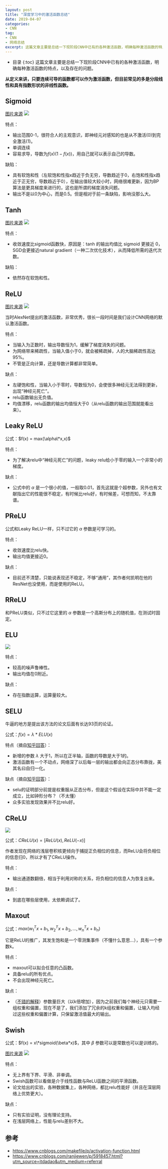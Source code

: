 ```yaml
---
layout: post
title: "深度学习中的激活函数总结"
date: 2019-04-07
categories:
- CNN
tag:
- CNN
- 网络总结
excerpt: 这篇文章主要是总结一下现阶段CNN中已有的各种激活函数，明确每种激活函数的特点，以及存在的问题。
---
```

* 目录
{:toc}
这篇文章主要是总结一下现阶段CNN中已有的各种激活函数，明确每种激活函数的特点，以及存在的问题。

**从定义来讲，只要连续可导的函数都可以作为激活函数，但目前常见的多是分段线性和具有指数形状的非线性函数。**

## Sigmoid

[图片来源](https://www.cnblogs.com/ranjiewen/p/5918457.html?utm_source=itdadao&utm_medium=referral)
<img src="/assets/images/posts/act/sigmoid.jpg"/>

特点：
- 输出范围0-1，很符合人的主观意识，即神经元对感知的也是从不激活(0)到完全激活(1)。
- 单调连续
- 容易求导，导数为$f(x)(1-f(x))$，用自己就可以表示自己的导数。

缺陷：

- 具有软饱和性（左软饱和性指x趋近于负无穷，导数趋近于0，右饱和性指x趋近于正无穷，导数趋近于0），在输出值较大较小时，网络很难更新，因为BP算法是更具梯度来进行的，这也是所谓的梯度消失问题。
- 输出不是以0为中心，而是0.5。但是相对于前一条缺陷，影响没那么大。

## Tanh

[图片来源](https://www.cnblogs.com/ranjiewen/p/5918457.html?utm_source=itdadao&utm_medium=referral)
<img src="/assets/images/posts/act/tanh.jpg"/>

特点：
- 收敛速度比sigmoid函数快，原因是：tanh 的输出均值比 sigmoid 更接近 0，SGD会更接近natural gradient（一种二次优化技术），从而降低所需的迭代次数。

缺陷：
- 依然存在软饱和性。

## ReLU

[图片来源](https://www.cnblogs.com/ranjiewen/p/5918457.html?utm_source=itdadao&utm_medium=referral)
<img src="/assets/images/posts/act/relu.jpg"/>

当时AlexNet提出的激活函数，非常优秀，很长一段时间是我们设计CNN网络的默认激活函数。

特点：
- 当输入为正数时，输出导数恒为1，缓解了梯度消失的问题。
- 为网络带来稀疏性，当输入值小于0，就会被稀疏掉，人的大脑稀疏性高达95%。
- 不管是正向计算，还是导数计算都非常简单。

缺点：
- 左硬饱和性，当输入小于零时，导数恒为0，会使很多神经元无法得到更新，出现“神经元死亡”。
- relu函数输出无负值。
- 均值漂移，relu函数的输出均值恒大于0（从relu函数的输出范围就能看出来）。

## Leaky ReLU

公式：$f(x) = max(\alpha\*x,x)$

特点：
- 为了解决relu中“神经元死亡”的问题，leaky relu给小于零的输入一个非常小的梯度。

缺点：
- 公式中的 $\alpha$ 是一个很小的值，一般取0.01，首先这就是个超参数，另外也有文献指出它的性能很不稳定，有时候比relu好，有时候差，可想而知，不太靠谱。

## PReLU

公式和Leaky ReLU一样，只不过它的 $\alpha$ 参数是可学习的。

特点：
- 收敛速度比relu快。
- 输出均值更接近0。

缺点：
- 目前还不清楚，只能说表现还不稳定，不够“通用”，其作者何凯明在他的ResNet也没使用，而是使用的ReLU。

## RReLU

和PReLU类似，只不过它这里的 $\alpha$ 参数是一个高斯分布上的随机值，在测试时固定。

## ELU

<img src="/assets/images/posts/act/elu.jpg"/>

特点：
- 较高的噪声鲁棒性。
- 输出均值在0附近。

缺点：
- 存在指数运算，运算量较大。

## SELU

牛逼的地方是提出该方法的论文后面有长达93页的论证。

公式：$f(x)=\lambda*ELU(x)$

特点（摘自[知乎回答](https://www.zhihu.com/question/60910412)）：
- 新增的参数 $\lambda$ 大于1，所以在正半轴，函数的导数是大于1的。
- 激活函数有一个不动点，网络深了以后每一层的输出都会向正态分布靠拢，美其名曰自归一化。

缺点（摘自[知乎回答](https://www.zhihu.com/question/60910412)）：
- selu的证明部分前提是权重服从正态分布，但是这个假设在实际中并不能一定成立，比如钟形分布？（不太懂）
- 众多实验发现效果并不比relu好。

## CReLU

<img src="/assets/images/posts/act/crelu.png"/>

公式：$CReLU(x)=[ReLU(x),ReLU(-x)]$

作者发现在网络的浅层卷积核更倾向于捕捉正负相位的信息，而ReLU会将负相位的信息归0，所以才有了CReLU操作。

特点：
- 输出通道数翻倍，相当于利用对称的关系，将负相位的信息人为恢复出来。

缺点：
- 到底在哪些层使用，太依赖调试了。

## Maxout

公式：$max(w_1^Tx+b_1,w_2^Tx+b_2,...,w_n^Tx+b_n)$

它是ReLU的推广，其发生饱和是一个零测集事件（不懂什么意思...），具有一个参数k。

特点：
- maxout可以拟合任意的凸函数。
- 具备relu的所有优点。
- 不会出现神经元死亡。

缺点：
- （[不错的解释](https://blog.csdn.net/hjimce/article/details/50414467)）参数量巨大（以k倍增加），因为之前我们每个神经元只需要一组权重和偏置，现在不是了，我们添加了冗余的k组权重和偏置，让输入均经过这些权重和偏置计算，只保留激活值最大的输出。

## Swish

公式：$f(x) = x\*sigmoid(\beta*x)$，其中 $\beta$ 参数可以是常数也可以是训练的。

[图片来源](https://www.cnblogs.com/makefile/p/activation-function.html)
<img src="/assets/images/posts/act/swish.png"/>

特点：
- 无上界有下界、平滑、非单调。
- Swish函数可以看做是介于线性函数与ReLU函数之间的平滑函数。
- 论文给出的实验，各种数据集上，各种网络，都比relu性能好（并且在深层网络上优势更大）。

缺点：
- 只有实验证明，没有理论支持。
- 在浅层网络上，性能与relu差别不大。

## 参考
- https://www.cnblogs.com/makefile/p/activation-function.html
- https://www.cnblogs.com/ranjiewen/p/5918457.html?utm_source=itdadao&utm_medium=referral



